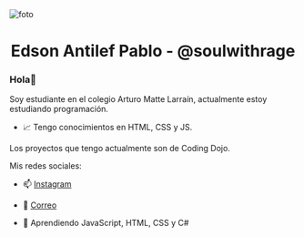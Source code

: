 <img align="center" src="![codigos](https://user-images.githubusercontent.com/101188188/185449205-d2435758-b96d-4ee5-83ba-ec4f11ed9a08.gif)" alt="foto">









### <h1 align="center">Edson Antilef Pablo - @soulwithrage</h1>
### Hola👋 
Soy estudiante en el colegio Arturo Matte Larraín, actualmente estoy estudiando programación.

- 📈 Tengo conocimientos en HTML, CSS y JS.

Los proyectos que tengo actualmente son de Coding Dojo.

Mis redes sociales:

- 📫 [Instagram](https://www.instagram.com/soulwithrage/)

- 📧 [Correo](mailto:@edson.antilef.torres@alumnos.sip.cl)


- 🌱 Aprendiendo JavaScript, HTML, CSS y C#

<!--
**xsoulwithrage/xsoulwithrage** is a ✨ _special_ ✨ repository because its `README.md` (this file) appears on your GitHub profile.
--!>


